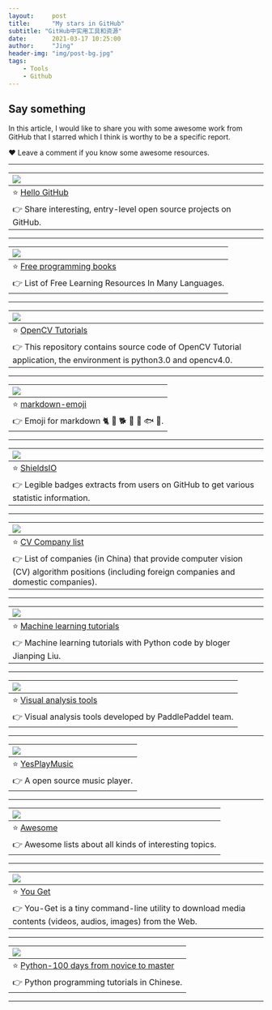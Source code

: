 ```yaml
---
layout:     post
title:      "My stars in GitHub"
subtitle: "GitHub中实用工具和资源"
date:       2021-03-17 10:25:00
author:     "Jing"
header-img: "img/post-bg.jpg"
tags:
    - Tools
    - Github
---
```


## Say something

In this article, I would like to share you with some awesome work from GitHub that I starred which I think is worthy to be a specific report. 

❤️ Leave a comment if you know some awesome resources.<br>


---

| <img align="left" src="https://img.shields.io/github/stars/521xueweihan/HelloGitHub?style=social"> |
|------|
| ⭐ [Hello GitHub](https://hellogithub.com/)  |
| 👉 Share interesting, entry-level open source projects on GitHub. |

---

|<img align="left" src="https://img.shields.io/github/stars/EbookFoundation/free-programming-books?style=social">|
|------|
|⭐ [Free programming books](https://github.com/EbookFoundation/free-programming-books)|
|👉 List of Free Learning Resources In Many Languages.|

---

|<img align="left" src="https://img.shields.io/github/stars/JimmyHHua/opencv_tutorials?style=social">|
|------|
|⭐ [OpenCV Tutorials](https://github.com/JimmyHHua/opencv_tutorials)|
|👉 This repository contains source code of OpenCV Tutorial application, the environment is python3.0 and opencv4.0.|

---

|<img align="left" src="https://img.shields.io/github/stars/zhouie/markdown-emoji?style=social">|
|------|
|⭐ [markdown-emoji](https://github.com/zhouie/markdown-emoji)|
|👉 Emoji for markdown 🐈 🐴 🐕 🐄 🐖 🐟 🐑.|

---

|<img align="left" src="https://img.shields.io/github/stars/badges/shields?style=social">|
|------|
|⭐ [ShieldsIO](https://github.com/badges/shields)|
|👉 Legible badges extracts from users on GitHub to get various statistic information.|

---

|<img align="left" src="https://img.shields.io/github/stars/amusi/CV-Company-List?style=social">|
|------|
|⭐ [CV Company list](https://github.com/amusi/CV-Company-List)|
|👉 List of companies (in China) that provide computer vision (CV) algorithm positions (including foreign companies and domestic companies).|

---

|<img align="left" src="https://img.shields.io/github/stars/ljpzzz/machinelearning?style=social">|
|------|
|⭐ [Machine learning tutorials](https://github.com/ljpzzz/machinelearning)|
|👉 Machine learning tutorials with Python code by bloger Jianping Liu.|

---

|<img align="left" src="https://img.shields.io/github/stars/PaddlePaddle/VisualDL?style=social">|
|------|
|⭐ [Visual analysis tools](https://github.com/PaddlePaddle/VisualDL)|
|👉 Visual analysis tools developed by PaddlePaddel team.|

---

|<img align="left" src="https://img.shields.io/github/stars/qier222/YesPlayMusic?style=social">|
|------|
|⭐ [YesPlayMusic](https://github.com/qier222/YesPlayMusic)|
|👉 A open source music player.|

---

|<img align="left" src="https://img.shields.io/github/stars/sindresorhus/awesome?style=social">|
|------|
|⭐ [Awesome](https://github.com/sindresorhus/awesome)|
|👉 Awesome lists about all kinds of interesting topics.|

---

|<img align="left" src="https://img.shields.io/github/stars/soimort/you-get?style=social">|
|------|
|⭐ [You Get](https://github.com/soimort/you-get)|
|👉 You-Get is a tiny command-line utility to download media contents (videos, audios, images) from the Web.|

---

|<img align="left" src="https://img.shields.io/github/stars/jackfrued/Python-100-Days?style=social">|
|------|
|⭐ [Python-100 days from novice to master](https://github.com/jackfrued/Python-100-Days)|
|👉 Python programming tutorials in Chinese.|

---
